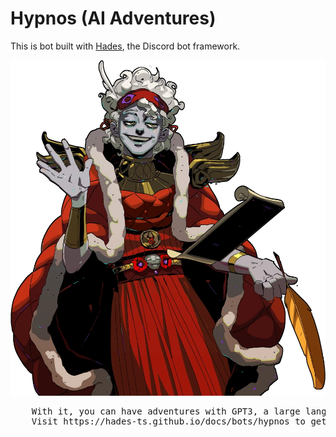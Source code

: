 # Hypnos (AI Adventures)

This is bot built with [Hades](https://github.com/hades-ts/hades), the Discord bot framework.

<p align="center">
  <img src="./hypnos.png">
</p>

<pre style="text-align: center;">
    With it, you can have adventures with GPT3, a large language model AI.
    Visit https://hades-ts.github.io/docs/bots/hypnos to get started.
</pre>
